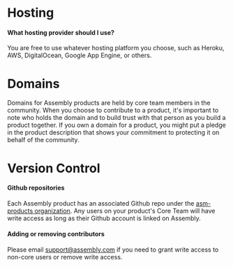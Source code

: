 # Hosting

#### What hosting provider should I use?

You are free to use whatever hosting platform you choose, such as Heroku, AWS, DigitalOcean, Google App Engine, or others.

# Domains

Domains for Assembly products are held by core team members in the community. When you choose to contribute to a product, it's important to note who holds the domain and to build trust with that person as you build a product together. If you own a domain for a product, you might put a pledge in the product description that shows your commitment to protecting it on behalf of the community.

# Version Control

#### Github repositories

Each Assembly product has an associated Github repo under the [asm-products
organization](https://github.com/asm-products/). Any users on your product's
Core Team will have write access as long as their Github account is linked on
Assembly.

#### Adding or removing contributors

Please email support@assembly.com if you need to grant write access to non-core
users or remove write access.

